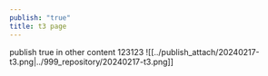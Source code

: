 ```yaml
---
publish: "true"
title: t3 page
---
```


publish true in other content
123123
![[../publish_attach/20240217-t3.png|../999_repository/20240217-t3.png]]